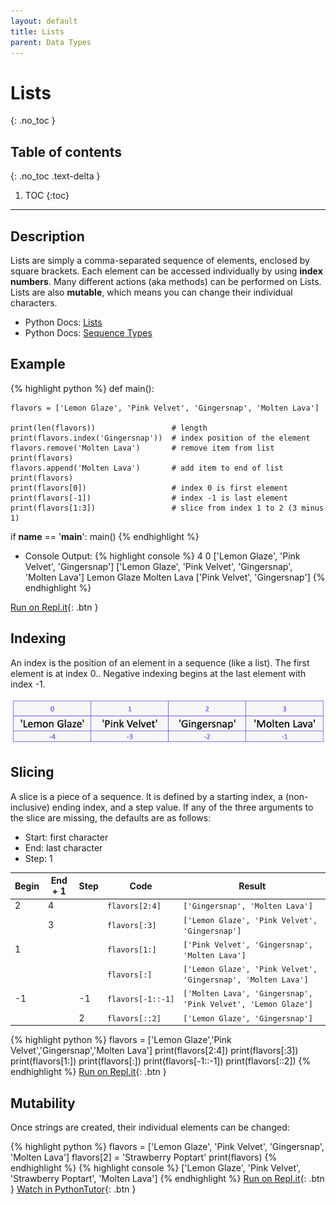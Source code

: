 ```yaml
---
layout: default
title: Lists
parent: Data Types
---
```

# Lists
{: .no_toc }
## Table of contents
{: .no_toc .text-delta }

1. TOC
{:toc}

---

## Description
Lists are simply a comma-separated sequence of elements, enclosed by square brackets. Each element can be accessed individually by using **index numbers**. Many different actions (aka methods) can be performed on Lists. Lists are also **mutable**, which means you can change their individual characters.
- Python Docs: [Lists](https://docs.python.org/3/tutorial/introduction.html#lists)
- Python Docs: [Sequence Types](https://docs.python.org/3/library/stdtypes.html#sequence-types-list-tuple-range)


## Example

{% highlight python %}
def main():
    
    flavors = ['Lemon Glaze', 'Pink Velvet', 'Gingersnap', 'Molten Lava']

    print(len(flavors))                 # length
    print(flavors.index('Gingersnap'))  # index position of the element
    flavors.remove('Molten Lava')       # remove item from list
    print(flavors)
    flavors.append('Molten Lava')       # add item to end of list
    print(flavors)
    print(flavors[0])                   # index 0 is first element
    print(flavors[-1])                  # index -1 is last element
    print(flavors[1:3])                 # slice from index 1 to 2 (3 minus 1)

if __name__ == '__main__':
    main()
{% endhighlight %}

- Console Output:
{% highlight console %}
4
0
['Lemon Glaze', 'Pink Velvet', 'Gingersnap']
['Lemon Glaze', 'Pink Velvet', 'Gingersnap', 'Molten Lava']
Lemon Glaze
Molten Lava
['Pink Velvet', 'Gingersnap']
{% endhighlight %}

[Run on Repl.it](https://repl.it/@bianca_ruiz/lists-1#main.py){: .btn }



## Indexing
An index is the position of an element in a sequence (like a list). The first element is at index 0.. Negative indexing begins at the last element with index -1. 

![](/assets/list-index.png)

## Slicing
A slice is a piece of a sequence. It is defined by a starting index, a (non-inclusive) ending index, and a step value. If any of the three arguments to the slice are missing, the defaults are as follows:
- Start: first character
- End: last character
- Step: 1 

| Begin | End + 1 | Step | Code                  | Result                                                            |
|-------|---------|------|-----------------------|-------------------------------------------------------------------|
| 2     | 4       |      | ```flavors[2:4]```    | ```['Gingersnap', 'Molten Lava']```                               |
|       | 3       |      | ```flavors[:3]```     | ```['Lemon Glaze', 'Pink Velvet', 'Gingersnap']```                |
| 1     |         |      | ```flavors[1:]```     | ```['Pink Velvet', 'Gingersnap', 'Molten Lava']```                |
|       |         |      | ```flavors[:]```      | ```['Lemon Glaze', 'Pink Velvet', 'Gingersnap', 'Molten Lava']``` |
| -1    |         | -1   | ```flavors[-1::-1]``` | ```['Molten Lava', 'Gingersnap', 'Pink Velvet', 'Lemon Glaze']``` |
|       |         | 2    | ```flavors[::2]```    | ```['Lemon Glaze', 'Gingersnap']```                               |   

{% highlight python %}
flavors = ['Lemon Glaze','Pink Velvet','Gingersnap','Molten Lava']
print(flavors[2:4])
print(flavors[:3])
print(flavors[1:])
print(flavors[:])
print(flavors[-1::-1])
print(flavors[::2])
{% endhighlight %}
[Run on Repl.it](https://repl.it/@bianca_ruiz/list-slicing#main.py){: .btn }

## Mutability
Once strings are created, their individual elements can be changed: 

{% highlight python %}
flavors = ['Lemon Glaze', 'Pink Velvet', 'Gingersnap', 'Molten Lava']
flavors[2] = 'Strawberry Poptart'
print(flavors)
{% endhighlight %}
{% highlight console %}
['Lemon Glaze', 'Pink Velvet', 'Strawberry Poptart', 'Molten Lava']
{% endhighlight %}
[Run on Repl.it](https://repl.it/@bianca_ruiz/list-mutability#main.py){: .btn }
[Watch in PythonTutor](http://www.pythontutor.com/visualize.html#code=def%20main%28%29%3A%0A%20%20%20%20%0A%20%20%20%20flavors%20%3D%20%5B'Lemon%20Glaze',%20'Pink%20Velvet',%20'Gingersnap',%20'Molten%20Lava'%5D%0A%20%20%20%20flavors%5B2%5D%20%3D%20'Strawberry%20Poptart'%0A%20%20%20%20print%28flavors%29%0A%0Aif%20__name__%20%3D%3D%20'__main__'%3A%0A%20%20%20%20main%28%29&cumulative=false&curInstr=0&heapPrimitives=nevernest&mode=display&origin=opt-frontend.js&py=3&rawInputLstJSON=%5B%5D&textReferences=false){: .btn }
